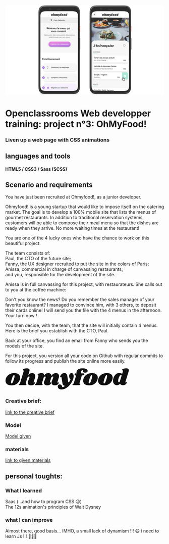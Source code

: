 ![](/bannerOhmyfood.jpg)
# Openclassrooms Web developper training: project n°3: OhMyFood!

 ### Liven up a web page with CSS animations

## languages and tools

#### HTML5 / CSS3 / Sass (SCSS)

## Scenario and requirements

You have just been recruited at Ohmyfood!, as a junior developer.

Ohmyfood! is a young startup that would like to impose itself on the catering market. The goal is to develop a 100% mobile site that lists the menus of gourmet restaurants. In addition to traditional reservation systems, customers will be able to compose their meal menu so that the dishes are ready when they arrive. No more waiting times at the restaurant!  

You are one of the 4 lucky ones who have the chance to work on this beautiful project.  

The team consists of:  
     Paul, the CTO of the future site;  
     Fanny, the UX designer recruited to put the site in the colors of Paris;  
     Anissa, commercial in charge of canvassing restaurants;  
         and you, responsible for the development of the site.  

Anissa is in full canvassing for this project, with restaurateurs. She calls out to you at the coffee machine:  

Don't you know the news? Do you remember the sales manager of your favorite restaurant? I managed to convince him, with 3 others, to deposit their cards online! I will send you the file with the 4 menus in the afternoon. Your turn now !  

You then decide, with the team, that the site will initially contain 4 menus. Here is the brief you establish with the CTO, Paul.  

Back at your office, you find an email from Fanny who sends you the models of the site.  

For this project, you version all your code on Github with regular commits to follow its progress and publish the site online more easily.  

![](/material/logo/ohmyfood.png)
### Creative brief: 

[link to the creative brief](/brief.pdf)


### Model

[Model given](/model/maquettes/)

### materials

[link to given materials](/material/)

## personal toughts:

### What I learned

Saas (...and how to program CSS  😉)     
The 12s animation's principles of Walt Dysney

### what I can improve

Almost there, good basis... IMHO, a small lack of dynamism !!! 😆 i need to learn Js !!! 🤣😆🤣
